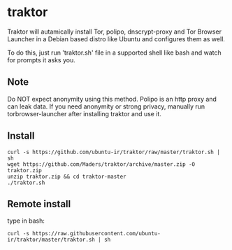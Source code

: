 # traktor
Traktor will autamically install Tor, polipo, dnscrypt-proxy and Tor Browser Launcher in a Debian based distro like Ubuntu and configures them as well.

To do this, just run 'traktor.sh' file in a supported shell like bash and watch for prompts it asks you.

## Note
Do NOT expect anonymity using this method. Polipo is an http proxy and can leak data. If you need anonymity or strong privacy, manually run torbrowser-launcher after installing traktor and use it.

## Install
    curl -s https://github.com/ubuntu-ir/traktor/raw/master/traktor.sh | sh
    wget https://github.com/Maders/traktor/archive/master.zip -O traktor.zip
    unzip traktor.zip && cd traktor-master
    ./traktor.sh


## Remote install
type in bash:

    curl -s https://raw.githubusercontent.com/ubuntu-ir/traktor/master/traktor.sh | sh

